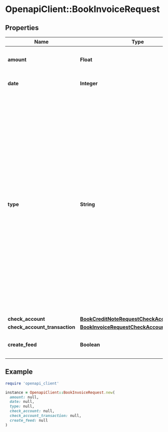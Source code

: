 # OpenapiClient::BookInvoiceRequest

## Properties

| Name | Type | Description | Notes |
| ---- | ---- | ----------- | ----- |
| **amount** | **Float** | Amount which should be booked. Can also be a partial amount. |  |
| **date** | **Integer** | The booking date. Most likely the current date. |  |
| **type** | **String** | Define a type for the booking.&lt;br&gt;      The following type abbreviations are available (abbreviation &lt;-&gt; meaning).&lt;br&gt;      &lt;ul&gt;  &lt;li&gt;FULL_PAYMENT &lt;-&gt; Normal booking&lt;/li&gt;&lt;li&gt;N &lt;-&gt; Partial booking (historically used for normal booking)&lt;/li&gt;      &lt;li&gt;CB &lt;-&gt; Reduced amount due to discount (skonto)&lt;/li&gt;      &lt;li&gt;CF &lt;-&gt; Reduced/Higher amount due to currency fluctuations (deprecated)&lt;/li&gt;      &lt;li&gt;O &lt;-&gt; Reduced/Higher amount due to other reasons&lt;/li&gt;      &lt;li&gt;OF &lt;-&gt; Higher amount due to reminder charges&lt;/li&gt;      &lt;li&gt;MTC &lt;-&gt; Reduced amount due to the monetary traffic costs&lt;/li&gt;      &lt;/ul&gt; |  |
| **check_account** | [**BookCreditNoteRequestCheckAccount**](BookCreditNoteRequestCheckAccount.md) |  |  |
| **check_account_transaction** | [**BookInvoiceRequestCheckAccountTransaction**](BookInvoiceRequestCheckAccountTransaction.md) |  | [optional] |
| **create_feed** | **Boolean** | Determines if a feed is created for the booking process. | [optional] |

## Example

```ruby
require 'openapi_client'

instance = OpenapiClient::BookInvoiceRequest.new(
  amount: null,
  date: null,
  type: null,
  check_account: null,
  check_account_transaction: null,
  create_feed: null
)
```

